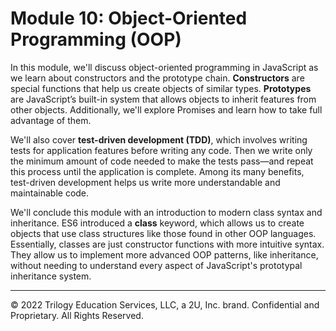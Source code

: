 # Module 10: Object-Oriented Programming (OOP)
In this module, we'll discuss object-oriented programming in JavaScript as we learn about constructors and the prototype chain. **Constructors** are special functions that help us create objects of similar types. **Prototypes** are JavaScript’s built-in system that allows objects to inherit features from other objects. Additionally, we'll explore Promises and learn how to take full advantage of them.

We'll also cover **test-driven development (TDD)**, which involves writing tests for application features before writing any code. Then we write only the minimum amount of code needed to make the tests pass—and repeat this process until the application is complete. Among its many benefits, test-driven development helps us write more understandable and maintainable code.

We'll conclude this module with an introduction to modern class syntax and inheritance. ES6 introduced a **class** keyword, which allows us to create objects that use class structures like those found in other OOP languages. Essentially, classes are just constructor functions with more intuitive syntax. They allow us to implement more advanced OOP patterns, like inheritance, without needing to understand every aspect of JavaScript's prototypal inheritance system.

---
© 2022 Trilogy Education Services, LLC, a 2U, Inc. brand. Confidential and Proprietary. All Rights Reserved.